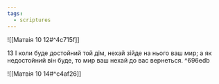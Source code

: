 ```yaml
---
tags:
  - scriptures
---
```


![[Матвія 10 12#^4c715f]]

13 І коли буде достойний той дім, нехай зійде на нього ваш мир; а як недостойний він буде, то мир ваш нехай до вас вернеться. ^696edb

![[Матвія 10 14#^c4af26]]
